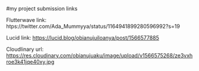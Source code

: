 #my project submission links

Flutterwave link: htps://twitter.com/Ada_Mummyya/status/1164941899280596992?s=19

Lucid link: https://lucid.blog/obianujuiloanya/post/1566577885

Cloudlinary url: https://res.cloudinary.com/obianujuaku/image/upload/v1566575268/ze3vxhroe3k41jqe40xy.jpg